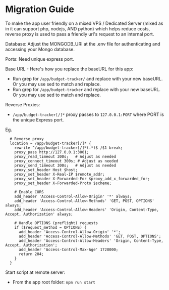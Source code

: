 # Migration Guide

To make the app user friendly on a mixed VPS / Dedicated Server (mixed as in it can support php, nodejs, AND python) which helps reduce costs, reverse proxy is used to pass a friendly url's request to an internal port.

Database: Adjust the MONGODB_URI at the .env file for authenticating and accessing your Mongo database.

Ports: Need unique express port.

Base URL - Here's how you replace the baseURL for this app:
- Run grep for `/app/budget-tracker/` and replace with your new baseURL. Or you may use sed to match and replace.
- Run grep for `/app/budget-tracker` and replace with your new baseURL. Or you may use sed to match and replace.

Reverse Proxies: 
- `/app/budget-tracker[/]*` proxy passes to `127.0.0.1:PORT` where PORT is the unique Express port.

Eg.
```
  # Reverse proxy
  location ~ /app/budget-tracker[/]* {
    rewrite ^/app/budget-tracker[/]*(.*)$ /$1 break;
    proxy_pass http://127.0.0.1:3001;
    proxy_read_timeout 300s;   # Adjust as needed
    proxy_connect_timeout 300s; # Adjust as needed
    proxy_send_timeout 300s;   # Adjust as needed
    proxy_set_header Host $host;
    proxy_set_header X-Real-IP $remote_addr;
    proxy_set_header X-Forwarded-For $proxy_add_x_forwarded_for;
    proxy_set_header X-Forwarded-Proto $scheme;

    # Enable CORS
    add_header 'Access-Control-Allow-Origin' '*' always;
    add_header 'Access-Control-Allow-Methods' 'GET, POST, OPTIONS' always;
    add_header 'Access-Control-Allow-Headers' 'Origin, Content-Type, Accept, Authorization' always;
    
    # Handle OPTIONS (preflight) requests
    if ($request_method = OPTIONS) {
      add_header 'Access-Control-Allow-Origin' '*';
      add_header 'Access-Control-Allow-Methods' 'GET, POST, OPTIONS';
      add_header 'Access-Control-Allow-Headers' 'Origin, Content-Type, Accept, Authorization';
      add_header 'Access-Control-Max-Age' 1728000;
      return 204;
    }
  }
```

Start script at remote server:
- From the app root folder: `npm run start`